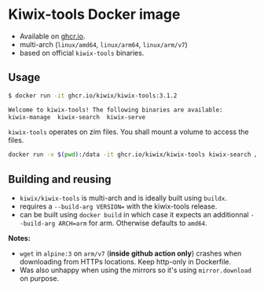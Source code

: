 Kiwix-tools Docker image
===

- Available on [ghcr.io](https://ghcr.io/kiwix/kiwix-tools).
- multi-arch (`linux/amd64`, `linux/arm64`, `linux/arm/v7`)
- based on official `kiwix-tools` binaries.

## Usage

``` sh
$ docker run -it ghcr.io/kiwix/kiwix-tools:3.1.2

Welcome to kiwix-tools! The following binaries are available:
kiwix-manage  kiwix-search  kiwix-serve
```

`kiwix-tools` operates on zim files. You shall mount a volume to access the files.

```sh
docker run -v $(pwd):/data -it ghcr.io/kiwix/kiwix-tools kiwix-search /data/wikipedia_fr_test.zim "Mali"
```

## Building and reusing

- `kiwix/kiwix-tools` is multi-arch and is ideally built using `buildx`.
- requires a `--build-arg VERSION=` with the kiwix-tools release.
- can be built using `docker build` in which case it expects an additionnal `--build-arg ARCH=arm` for arm. Otherwise defaults to `amd64`.

**Notes:**

- `wget` in `alpine:3` on `arm/v7` (__inside github action only__) crashes when downloading from HTTPs locations. Keep http-only in Dockerfile.
- Was also unhappy when using the mirrors so it's using `mirror.download` on purpose.
